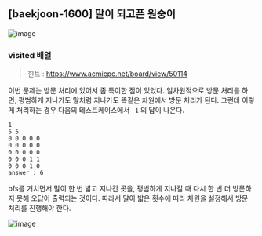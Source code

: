 ## [baekjoon-1600] 말이 되고픈 원숭이

![image](https://user-images.githubusercontent.com/22045163/110055143-c4cd6800-7d9f-11eb-9779-631b3df0511e.png)

### visited 배열

> 힌트 : https://www.acmicpc.net/board/view/50114

이번 문제는 방문 처리에 있어서 좀 특이한 점이 있었다. 일차원적으로 방문 처리를 하면, 평범하게 지나가도 말처럼 지나가도 똑같은 차원에서 방문 처리가 된다. 그런데 이렇게 처리하는 경우 다음의 테스트케이스에서 `-1` 의 답이 나온다.

```text
1
5 5
0 0 0 0 0
0 0 0 0 0
0 0 0 0 0
0 0 0 1 1
0 0 0 1 0
answer : 6
```

bfs를 거치면서 말이 한 번 밟고 지나간 곳을, 평범하게 지나갈 때 다시 한 번 더 방문하지 못해 오답이 출력되는 것이다. 따라서 말이 밟은 횟수에 따라 차원을 설정해서 방문 처리를 진행해야 한다.

![image](https://user-images.githubusercontent.com/22045163/110055166-ce56d000-7d9f-11eb-9866-f1e161db018f.png)
